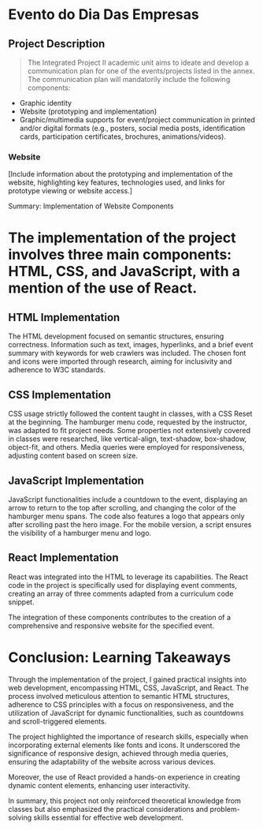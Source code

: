 # Evento do Dia Das Empresas 

## Project Description

>The Integrated Project II academic unit aims to ideate and develop a communication plan for one of the events/projects listed in the annex. The communication plan will mandatorily include the following components:

- Graphic identity
- Website (prototyping and implementation)
- Graphic/multimedia supports for event/project communication in printed and/or digital formats (e.g., posters, social media posts, identification cards, participation certificates, brochures, animations/videos).

### Website

[Include information about the prototyping and implementation of the website, highlighting key features, technologies used, and links for prototype viewing or website access.]

Summary: Implementation of Website Components

# The implementation of the project involves three main components: HTML, CSS, and JavaScript, with a mention of the use of React.

## HTML Implementation 
The HTML development focused on semantic structures, ensuring correctness. Information such as text, images, hyperlinks, and a brief event summary with keywords for web crawlers was included. The chosen font and icons were imported through research, aiming for inclusivity and adherence to W3C standards.

## CSS Implementation
CSS usage strictly followed the content taught in classes, with a CSS Reset at the beginning. The hamburger menu code, requested by the instructor, was adapted to fit project needs. Some properties not extensively covered in classes were researched, like vertical-align, text-shadow, box-shadow, object-fit, and others. Media queries were employed for responsiveness, adjusting content based on screen size.

## JavaScript Implementation 
JavaScript functionalities include a countdown to the event, displaying an arrow to return to the top after scrolling, and changing the color of the hamburger menu spans. The code also features a logo that appears only after scrolling past the hero image. For the mobile version, a script ensures the visibility of a hamburger menu and logo.

## React Implementation
React was integrated into the HTML to leverage its capabilities. The React code in the project is specifically used for displaying event comments, creating an array of three comments adapted from a curriculum code snippet.

The integration of these components contributes to the creation of a comprehensive and responsive website for the specified event.

# Conclusion: Learning Takeaways

Through the implementation of the project, I gained practical insights into web development, encompassing HTML, CSS, JavaScript, and React. The process involved meticulous attention to semantic HTML structures, adherence to CSS principles with a focus on responsiveness, and the utilization of JavaScript for dynamic functionalities, such as countdowns and scroll-triggered elements.

The project highlighted the importance of research skills, especially when incorporating external elements like fonts and icons. It underscored the significance of responsive design, achieved through media queries, ensuring the adaptability of the website across various devices.

Moreover, the use of React provided a hands-on experience in creating dynamic content elements, enhancing user interactivity.

In summary, this project not only reinforced theoretical knowledge from classes but also emphasized the practical considerations and problem-solving skills essential for effective web development.
